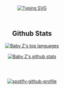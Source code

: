 
<div align="center">
<BR>

[![Typing SVG](https://readme-typing-svg.demolab.com?font=Bebas+Neue&size=37&duration=3000&pause=1000&color=7289DA&center=true&vCenter=true&width=500&height=60&lines=Hey+I'm+Mio;I'm+19+years+old;Every+one+line+of+code%2C+I+go+to+sleep)](https://git.io/typing-svg)
</div>
<tr>
<BR>
<h2 align="center">Github Stats</h2>
<div align="center">
  
[![Baby Z's top languages](https://github-readme-stats.vercel.app/api/top-langs/?username=MiooDev&theme=discord_old_blurple)](https://github.com/JustLazzy)
  </BR>
  </BR>
[![Baby Z's github stats](https://github-readme-stats.vercel.app/api?username=MiooDev&theme=discord_old_blurple)](https://github.com/JustLazzy)



</div>

<div align="center">
<BR>
<BR>

[![spotify-github-profile](https://spotify-github-profile.vercel.app/api/view?uid=31nqvehdpubh3nacplzsbtrjrqm4&cover_image=true&theme=natemoo-re&bar_color=3672ab&bar_color_cover=false)](https://github.com/kittinan/spotify-github-profile)

</div>

</BR>
